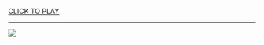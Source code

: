 
<a href="https://premium76.site?title=g_plus_unblocked_games&ref=13M">CLICK TO PLAY</a></h3>
<hr>

<a href="https://premium76.site?title=g_plus_unblocked_games&ref=13M"><img src="https://clearcache.store/games.png"></a>


